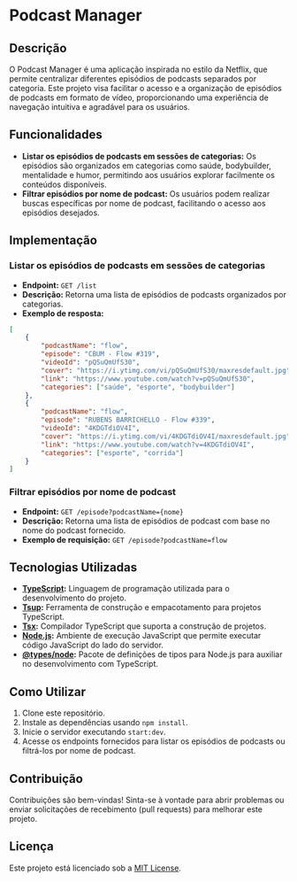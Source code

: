 # Podcast Manager

## Descrição

O Podcast Manager é uma aplicação inspirada no estilo da Netflix, que permite centralizar diferentes episódios de podcasts separados por categoria. Este projeto visa facilitar o acesso e a organização de episódios de podcasts em formato de vídeo, proporcionando uma experiência de navegação intuitiva e agradável para os usuários.

## Funcionalidades

-   **Listar os episódios de podcasts em sessões de categorias:** Os episódios são organizados em categorias como saúde, bodybuilder, mentalidade e humor, permitindo aos usuários explorar facilmente os conteúdos disponíveis.
-   **Filtrar episódios por nome de podcast:** Os usuários podem realizar buscas específicas por nome de podcast, facilitando o acesso aos episódios desejados.

## Implementação

### Listar os episódios de podcasts em sessões de categorias

-   **Endpoint:** `GET /list`
-   **Descrição:** Retorna uma lista de episódios de podcasts organizados por categorias.
-   **Exemplo de resposta:**

```json
[
    {
        "podcastName": "flow",
        "episode": "CBUM - Flow #319",
        "videoId": "pQSuQmUfS30",
        "cover": "https://i.ytimg.com/vi/pQSuQmUfS30/maxresdefault.jpg",
        "link": "https://www.youtube.com/watch?v=pQSuQmUfS30",
        "categories": ["saúde", "esporte", "bodybuilder"]
    },
    {
        "podcastName": "flow",
        "episode": "RUBENS BARRICHELLO - Flow #339",
        "videoId": "4KDGTdiOV4I",
        "cover": "https://i.ytimg.com/vi/4KDGTdiOV4I/maxresdefault.jpg",
        "link": "https://www.youtube.com/watch?v=4KDGTdiOV4I",
        "categories": ["esporte", "corrida"]
    }
]
```

### Filtrar episódios por nome de podcast

-   **Endpoint:** `GET /episode?podcastName={nome}`
-   **Descrição:** Retorna uma lista de episódios de podcast com base no nome do podcast fornecido.
-   **Exemplo de requisição:** `GET /episode?podcastName=flow`

## Tecnologias Utilizadas

-   **[TypeScript](https://www.typescriptlang.org/):** Linguagem de programação utilizada para o desenvolvimento do projeto.
-   **[Tsup](https://github.com/egoist/tsup):** Ferramenta de construção e empacotamento para projetos TypeScript.
-   **[Tsx](https://github.com/egoist/tsx):** Compilador TypeScript que suporta a construção de projetos.
-   **[Node.js](https://nodejs.org/):** Ambiente de execução JavaScript que permite executar código JavaScript do lado do servidor.
-   **[@types/node](https://www.npmjs.com/package/@types/node):** Pacote de definições de tipos para Node.js para auxiliar no desenvolvimento com TypeScript.

## Como Utilizar

1. Clone este repositório.
2. Instale as dependências usando `npm install`.
3. Inicie o servidor executando `start:dev`.
4. Acesse os endpoints fornecidos para listar os episódios de podcasts ou filtrá-los por nome de podcast.

## Contribuição

Contribuições são bem-vindas! Sinta-se à vontade para abrir problemas ou enviar solicitações de recebimento (pull requests) para melhorar este projeto.

## Licença

Este projeto está licenciado sob a [MIT License](LICENSE).
